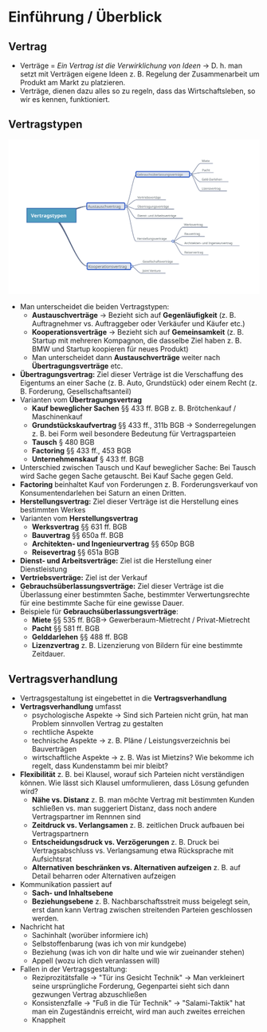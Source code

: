 # Einführung / Überblick

## Vertrag

* Verträge = _Ein Vertrag ist die Verwirklichung von Ideen_ → D. h. man setzt mit Verträgen eigene Ideen z. B. Regelung der Zusammenarbeit um Produkt am Markt zu platzieren.
* Verträge, dienen dazu alles so zu regeln, dass das Wirtschaftsleben, so wir es kennen, funktioniert.

## Vertragstypen

![](../../.gitbook/assets/vertragstypen.svg)

* Man unterscheidet die beiden Vertragstypen:
  * **Austauschverträge** → Bezieht sich auf **Gegenläufigkeit** \(z. B. Auftragnehmer vs. Auftraggeber oder Verkäufer und Käufer etc.\)
  * **Kooperationsverträge** → Bezieht sich auf **Gemeinsamkeit** \(z. B. Startup mit mehreren  Kompagnon, die dasselbe Ziel haben z. B. BMW und Startup koopieren für neues Produkt\)
  * Man unterscheidet dann **Austauschverträge** weiter nach **Übertragungsverträge** etc.
* **Übertragungsvertrag:** Ziel dieser Verträge ist die Verschaffung des Eigentums an einer Sache \(z. B. Auto, Grundstück\) oder einem Recht \(z. B. Forderung, Gesellschaftsanteil\)
* Varianten vom **Übertragungsvertrag**
  * **Kauf beweglicher Sachen** §§ 433 ff. BGB z. B. Brötchenkauf / Maschinenkauf
  * **Grundstückskaufvertrag** §§ 433 ff., 311b BGB → Sonderregelungen z. B. bei Form weil besondere Bedeutung für Vertragsparteien
  * **Tausch** § 480 BGB
  * **Factoring** §§ 433 ff., 453 BGB
  * **Unternehmenskauf** § 433 ff. BGB
* Unterschied zwischen Tausch und Kauf beweglicher Sache: Bei Tausch wird Sache gegen Sache getauscht. Bei Kauf Sache gegen Geld.
* **Factoring** beinhaltet Kauf von Forderungen z. B. Forderungsverkauf von Konsumentendarlehen bei Saturn an einen Dritten.
* **Herstellungsvertrag:** Ziel dieser Verträge ist die Herstellung eines bestimmten Werkes
* Varianten vom **Herstellungsvertrag**
  * **Werksvertrag** §§ 631 ff. BGB
  * **Bauvertrag** §§ 650a ff. BGB
  * **Architekten- und Ingenieurvertrag** §§ 650p BGB
  * **Reisevertrag** §§ 651a BGB
* **Dienst- und Arbeitsverträge:** Ziel ist die Herstellung einer Dienstleistung
* **Vertriebsverträge:** Ziel ist der Verkauf
* **Gebrauchsüberlassungsverträge:** Ziel dieser Verträge ist die Überlassung einer bestimmten Sache, bestimmter Verwertungsrechte für eine bestimmte Sache für eine gewisse Dauer.
* Beispiele für **Gebrauchsüberlassungsverträge**:
  * **Miete** §§ 535 ff. BGB→ Gewerberaum-Mietrecht / Privat-Mietrecht
  * **Pacht** §§ 581 ff. BGB
  * **Gelddarlehen** §§ 488 ff. BGB
  * **Lizenzvertrag** z. B. Lizenzierung von Bildern für eine bestimmte Zeitdauer.

## Vertragsverhandlung

* Vertragsgestaltung ist eingebettet in die **Vertragsverhandlung**
* **Vertragsverhandlung** umfasst
  * psychologische Aspekte → Sind sich Parteien nicht grün, hat man Problem sinnvollen Vertrag  zu gestalten
  * rechtliche Aspekte
  * technische Aspekte  → z. B. Pläne / Leistungsverzeichnis bei Bauverträgen
  * wirtschaftliche Aspekte → z. B. Was ist Mietzins? Wie bekomme ich regelt, dass Kundenstamm bei mir bleibt?
* **Flexibilität** z. B. bei Klausel, worauf sich Parteien nicht verständigen können. Wie lässt sich Klausel umformulieren, dass Lösung gefunden wird?
  * **Nähe vs. Distanz** z. B. man möchte Vertrag mit bestimmten Kunden schließen vs. man suggeriert Distanz, dass noch andere Vertragspartner im Rennnen sind
  * **Zeitdruck vs. Verlangsamen** z. B. zeitlichen Druck aufbauen bei Vertragspartnern
  * **Entscheidungsdruck vs. Verzögerungen** z. B. Druck bei Vertragsabschluss vs. Verlangsamung etwa Rücksprache mit Aufsichtsrat
  * **Alternativen beschränken vs. Alternativen aufzeigen** z. B. auf Detail beharren oder Alternativen aufzeigen
* Kommunikation passiert auf
  * **Sach- und Inhaltsebene**
  * **Beziehungsebene** z. B. Nachbarschaftsstreit muss beigelegt sein, erst dann kann Vertrag zwischen streitenden Parteien geschlossen werden.
* Nachricht hat
  * Sachinhalt \(worüber informiere ich\)
  * Selbstoffenbarung \(was ich von mir kundgebe\)
  * Beziehung \(was ich von dir halte und wie wir zueinander stehen\)
  * Appell \(wozu ich dich veranlassen will\)
* Fallen in der Vertragsgestaltung:
  * Reziprozitätsfalle → "Tür ins Gesicht Technik" → Man verkleinert seine ursprüngliche Forderung, Gegenpartei sieht sich dann gezwungen Vertrag abzuschließen
  * Konsistenzfalle → "Fuß in die Tür Technik" → "Salami-Taktik" hat man ein Zugeständnis erreicht, wird man auch zweites erreichen
  * Knappheit

